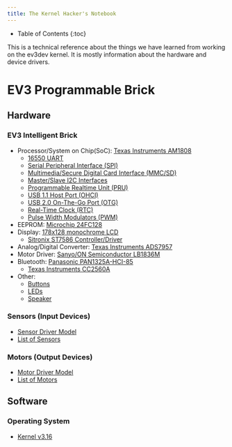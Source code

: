```yaml
---
title: The Kernel Hacker's Notebook
---
```


* Table of Contents
{:toc}

This is a technical reference about the things we have learned from working on
the ev3dev kernel. It is mostly information about the hardware and device drivers.

# EV3 Programmable Brick

## Hardware

### EV3 Intelligent Brick

* Processor/System on Chip(SoC): [Texas Instruments AM1808](ev3-processor)
    * [16550 UART](ev3-uart)
    * [Serial Peripheral Interface (SPI)](ev3-spi)
    * [Multimedia/Secure Digital Card Interface (MMC/SD)](ev3-sd-card-reader)
    * [Master/Slave I2C Interfaces](ev3-i2c)
    * [Programmable Realtime Unit (PRU)](ev3-pru)
    * [USB 1.1 Host Port (OHCI)](ev3-usb-host-port)
    * [USB 2.0 On-The-Go Port (OTG)](ev3-usb-otg-port)
    * [Real-Time Clock (RTC)](ev3-rtc)
    * [Pulse Width Modulators (PWM)](ev3-pwm)
* EEPROM: [Microchip 24FC128](ev3-eeprom)
* Display: [178x128 monochrome LCD](ev3-lcd)
    * [Sitronix ST7586 Controller/Driver](ev3-lcd)
* Analog/Digital Converter: [Texas Instruments ADS7957](ev3-adc)
* Motor Driver: [Sanyo/ON Semiconductor LB1836M](ev3-motor-driver)
* Bluetooth: [Panasonic PAN1325A-HCI-85](ev3-bluetooth)
    * [Texas Instruments CC2560A](ev3-bluetooth)
* Other:
    * [Buttons](ev3-buttons)
    * [LEDs](ev3-leds)
    * [Speaker](ev3-sound)

### Sensors (Input Devices)

* [Sensor Driver Model](/docs/drivers/lego-sensor-class)
* [List of Sensors](/docs/sensors/#supported-sensors)

### Motors (Output Devices)

* [Motor Driver Model](/docs/drivers/tacho-motor-class)
* [List of Motors](/docs/motors/#motors)


## Software

### Operating System

* [Kernel v3.16](ev3dev-linux-kernel)
